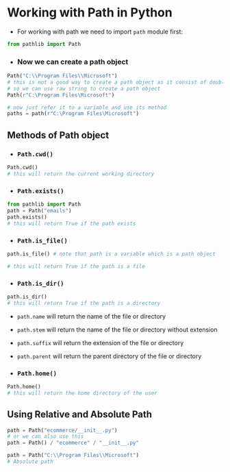 # Working with Path in Python
* For working with path we need to import `path` module first: 
```python
from pathlib import Path
```

* ### Now we can create a path object
```python
Path("C:\\Program Files\\Microsoft")
# this is not a good way to create a path object as it consist of double backslash after strings
# so we can use raw string to create a path object
Path(r"C:\Program Files\Microsoft")

# now just refer it to a variable and use its method
paths = path(r"C:\Program Files\Microsoft")
```


## Methods of Path object
* ### `Path.cwd()`
```python
Path.cwd()
# this will return the current working directory
```
* ### `Path.exists()`
```python
from pathlib import Path
path = Path("emails")
path.exists()
# this will return True if the path exists
```
* ### `Path.is_file()`
```python
path.is_file() # note that path is a variable which is a path object

# this will return True if the path is a file
```
* ### `Path.is_dir()`
```python
path.is_dir()
# this will return True if the path is a directory
```

* `path.name` will return the name of the file or directory
* `path.stem` will return the name of the file or directory without extension
* `path.suffix` will return the extension of the file or directory
* `path.parent` will return the parent directory of the file or directory

* ### `Path.home()`
```python
Path.home()
# this will return the home directory of the user
```

## Using Relative and Absolute Path
```python
path = Path("ecommerce/__init__.py")
# or we can also use this
path = Path() / "ecommerce" / "__init__.py"
```
```python
path = Path("C:\\Program Files\\Microsoft")
# Absolute path
```
